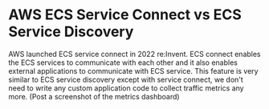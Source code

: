 # AWS ECS Service Connect vs ECS Service Discovery

AWS launched ECS service connect in 2022 re:Invent. ECS connect enables the ECS services to communicate with each other and it also enables external applications to communicate with ECS service. This feature is very similar to ECS service discovery except with service connect, we don't need to write any custom application code to collect traffic metrics any more. (Post a screenshot of the metrics dashboard)
